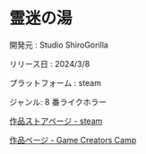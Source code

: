 # 霊迷の湯

開発元 : Studio ShiroGorilla

リリース日 : 2024/3/8

プラットフォーム : steam

ジャンル: 8 番ライクホラー

[作品ストアページ - steam](https://store.steampowered.com/app/2806350/_/)

[作品ページ - Game Creators Camp](https://game-creators.camp/games/37683783/Reimei_no_Yu)
